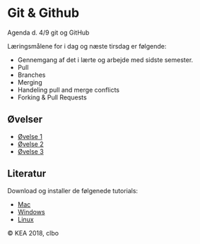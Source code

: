 # Git & Github
Agenda d. 4/9 git og GitHub

Læringsmålene for i dag og næste tirsdag er følgende:
* Gennemgang af det i lærte og arbejde med sidste semester.
* Pull
* Branches
* Merging
* Handeling pull and merge conflicts
* Forking & Pull Requests

## Øvelser
* [Øvelse 1](https://github.com/dat18v2-2semester/git_github_ex_1/blob/master/README.md)
* [Øvelse 2](https://github.com/dat18v2-2semester/git_github_ex_2/blob/master/README.md)
* [Øvelse 3]()

## Literatur
Download og installer de følgenede tutorials:
* [Mac](https://github.com/jlord/git-it-electron/releases/download/4.3.0/Git-it-Mac-x64.zip)
* [Windows](https://github.com/jlord/git-it-electron/releases/download/4.3.0/Git-it-Win-ia32.zip)
* [Linux](https://github.com/jlord/git-it-electron/releases/download/4.3.0/Git-it-Linux-x64.zip)


© KEA 2018, clbo
